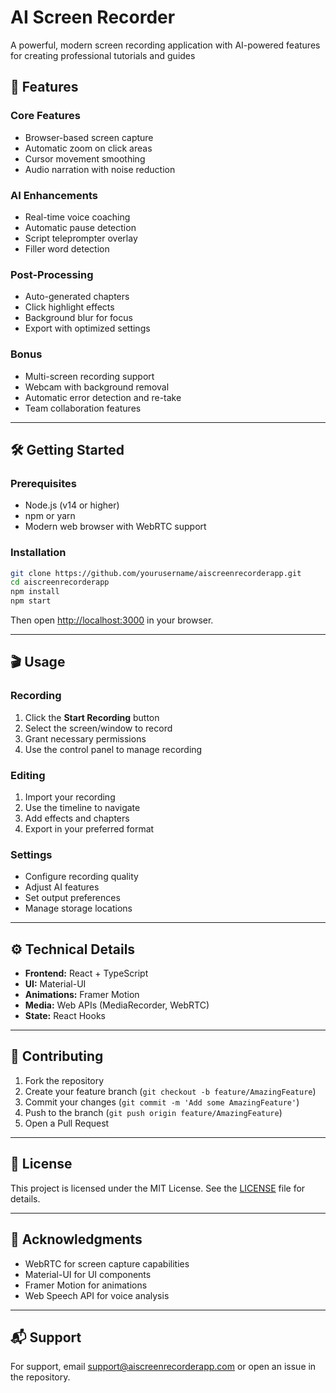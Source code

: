 # AI Screen Recorder

A powerful, modern screen recording application with AI-powered features for creating professional tutorials and guides

## 🚀 Features

### Core Features
- Browser-based screen capture
- Automatic zoom on click areas
- Cursor movement smoothing
- Audio narration with noise reduction

### AI Enhancements
- Real-time voice coaching
- Automatic pause detection
- Script teleprompter overlay
- Filler word detection

### Post-Processing
- Auto-generated chapters
- Click highlight effects
- Background blur for focus
- Export with optimized settings

### Bonus
- Multi-screen recording support
- Webcam with background removal
- Automatic error detection and re-take
- Team collaboration features

---

## 🛠️ Getting Started

### Prerequisites
- Node.js (v14 or higher)
- npm or yarn
- Modern web browser with WebRTC support

### Installation

```bash
git clone https://github.com/yourusername/aiscreenrecorderapp.git
cd aiscreenrecorderapp
npm install
npm start
```

Then open [http://localhost:3000](http://localhost:3000) in your browser.

---

## 🎬 Usage

### Recording
1. Click the **Start Recording** button
2. Select the screen/window to record
3. Grant necessary permissions
4. Use the control panel to manage recording

### Editing
1. Import your recording
2. Use the timeline to navigate
3. Add effects and chapters
4. Export in your preferred format

### Settings
- Configure recording quality
- Adjust AI features
- Set output preferences
- Manage storage locations

---

## ⚙️ Technical Details

- **Frontend:** React + TypeScript
- **UI:** Material-UI
- **Animations:** Framer Motion
- **Media:** Web APIs (MediaRecorder, WebRTC)
- **State:** React Hooks

---

## 🤝 Contributing

1. Fork the repository
2. Create your feature branch (`git checkout -b feature/AmazingFeature`)
3. Commit your changes (`git commit -m 'Add some AmazingFeature'`)
4. Push to the branch (`git push origin feature/AmazingFeature`)
5. Open a Pull Request

---

## 📄 License

This project is licensed under the MIT License. See the [LICENSE](LICENSE) file for details.

---

## 🙏 Acknowledgments

- WebRTC for screen capture capabilities
- Material-UI for UI components
- Framer Motion for animations
- Web Speech API for voice analysis

---

## 📬 Support

For support, email support@aiscreenrecorderapp.com or open an issue in the repository.
